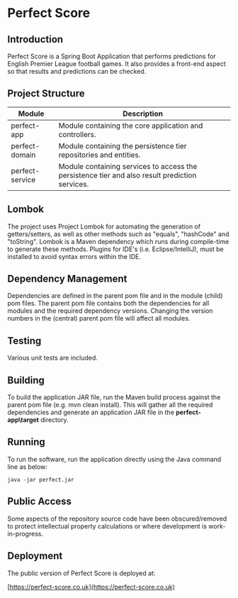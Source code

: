 # Perfect Score

## Introduction
Perfect Score is a Spring Boot Application that performs predictions for English Premier League football games. It also provides a front-end aspect so that results and predictions can be checked.

## Project Structure

| Module | Description |
| ------------- | ------------------------------------------------------------------ |
| perfect-app | Module containing the core application and controllers. |
| perfect-domain | Module containing the persistence tier repositories and entities. |
| perfect-service | Module containing services to access the persistence tier and also result prediction services. |

## Lombok
The project uses Project Lombok for automating the generation of getters/setters, as well as other methods such as "equals", "hashCode" and "toString".
Lombok is a Maven dependency which runs during compile-time to generate these methods. Plugins for IDE's (i.e. Eclipse/IntelliJ), must be installed to avoid syntax errors within the IDE.

## Dependency Management
Dependencies are defined in the parent pom file and in the module (child) pom files. The parent pom file contains both the dependencies for all modules and the required dependency versions. Changing the version numbers in the (central) parent pom file will affect all modules.

## Testing
Various unit tests are included.

## Building
To build the application JAR file, run the Maven build process against the parent pom file (e.g. mvn clean install). This will gather all the required dependencies and generate an application JAR file in the **perfect-app\target** directory.

## Running
To run the software, run the application directly using the Java command line as below:

```
java -jar perfect.jar
```

## Public Access
Some aspects of the repository source code have been obscured/removed to protect intellectual property calculations or where development is work-in-progress.

## Deployment
The public version of Perfect Score is deployed at:

[https://perfect-score.co.uk](https://perfect-score.co.uk)
